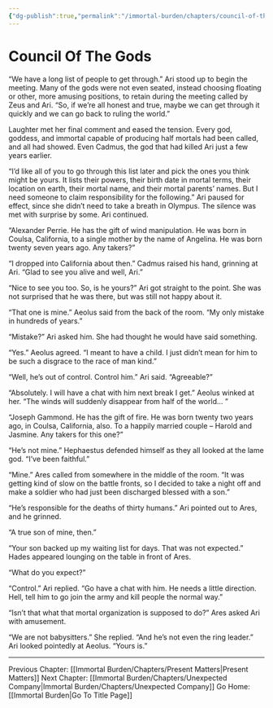 ```yaml
---
{"dg-publish":true,"permalink":"/immortal-burden/chapters/council-of-the-gods/"}
---
```


# Council Of The Gods
“We have a long list of people to get through.” Ari stood up to begin the meeting. Many of the gods were not even seated, instead choosing floating or other, more amusing positions, to retain during the meeting called by Zeus and Ari. “So, if we’re all honest and true, maybe we can get through it quickly and we can go back to ruling the world.”

Laughter met her final comment and eased the tension. Every god, goddess, and immortal capable of producing half mortals had been called, and all had showed. Even Cadmus, the god that had killed Ari just a few years earlier.

“I’d like all of you to go through this list later and pick the ones you think might be yours. It lists their powers, their birth date in mortal terms, their location on earth, their mortal name, and their mortal parents’ names. But I need someone to claim responsibility for the following.” Ari paused for effect, since she didn’t need to take a breath in Olympus. The silence was met with surprise by some. Ari continued.

“Alexander Perrie. He has the gift of wind manipulation. He was born in Coulsa, California, to a single mother by the name of Angelina. He was born twenty seven years ago. Any takers?”

“I dropped into California about then.” Cadmus raised his hand, grinning at Ari. “Glad to see you alive and well, Ari.”

“Nice to see you too. So, is he yours?” Ari got straight to the point. She was not surprised that he was there, but was still not happy about it.

“That one is mine.” Aeolus said from the back of the room. “My only mistake in hundreds of years.”

“Mistake?” Ari asked him. She had thought he would have said something.

“Yes.” Aeolus agreed. “I meant to have a child. I just didn’t mean for him to be such a disgrace to the race of man kind.”

“Well, he’s out of control. Control him.” Ari said. “Agreeable?”

“Absolutely. I will have a chat with him next break I get.” Aeolus winked at her. “The winds will suddenly disappear from half of the world... ”

“Joseph Gammond. He has the gift of fire. He was born twenty two years ago, in Coulsa, California, also. To a happily married couple – Harold and Jasmine. Any takers for this one?”

“He’s not mine.” Hephaestus defended himself as they all looked at the lame god. “I’ve been faithful.”

“Mine.” Ares called from somewhere in the middle of the room. “It was getting kind of slow on the battle fronts, so I decided to take a night off and make a soldier who had just been discharged blessed with a son.”

“He’s responsible for the deaths of thirty humans.” Ari pointed out to Ares, and he grinned.

“A true son of mine, then.”

“Your son backed up my waiting list for days. That was not expected.” Hades appeared lounging on the table in front of Ares.

“What do you expect?”

“Control.” Ari replied. “Go have a chat with him. He needs a little direction. Hell, tell him to go join the army and kill people the normal way.”

“Isn’t that what that mortal organization is supposed to do?” Ares asked Ari with amusement.

“We are not babysitters.” She replied. “And he’s not even the ring leader.” Ari looked pointedly at Aeolus. “Yours is.”

---
Previous Chapter: [[Immortal Burden/Chapters/Present Matters\|Present Matters]]
Next Chapter: [[Immortal Burden/Chapters/Unexpected Company\|Immortal Burden/Chapters/Unexpected Company]]
Go Home: [[Immortal Burden\|Go To Title Page]]
  